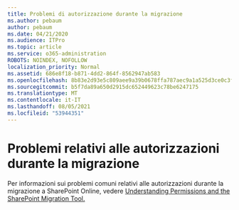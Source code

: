 ```yaml
---
title: Problemi di autorizzazione durante la migrazione
ms.author: pebaum
author: pebaum
ms.date: 04/21/2020
ms.audience: ITPro
ms.topic: article
ms.service: o365-administration
ROBOTS: NOINDEX, NOFOLLOW
localization_priority: Normal
ms.assetid: 686e8f18-b871-4dd2-864f-8562947ab583
ms.openlocfilehash: 8b83e2d93e5c809aee9a39b0678ffa787aec9a1a525d3ce0c3fbf4b17634a9da
ms.sourcegitcommit: b5f7da89a650d2915dc652449623c78be6247175
ms.translationtype: MT
ms.contentlocale: it-IT
ms.lasthandoff: 08/05/2021
ms.locfileid: "53944351"
---
```

# <a name="permissions-issues-while-migrating"></a>Problemi relativi alle autorizzazioni durante la migrazione

Per informazioni sui problemi comuni relativi alle autorizzazioni durante la migrazione a SharePoint Online, vedere [Understanding Permissions and the SharePoint Migration Tool.](https://go.microsoft.com/fwlink/?linkid=2019753)
  

